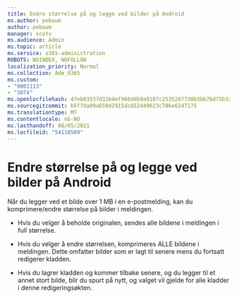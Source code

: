 ```yaml
---
title: Endre størrelse på og legge ved bilder på Android
ms.author: pebaum
author: pebaum
manager: scotv
ms.audience: Admin
ms.topic: article
ms.service: o365-administration
ROBOTS: NOINDEX, NOFOLLOW
localization_priority: Normal
ms.collection: Adm_O365
ms.custom:
- "9001113"
- "3074"
ms.openlocfilehash: 47eb83537d32b4ef966ddb9a9107c2535287730b3bb7bd75b32c894c6411aeca
ms.sourcegitcommit: b5f7da89a650d2915dc652449623c78be6247175
ms.translationtype: MT
ms.contentlocale: nb-NO
ms.lasthandoff: 08/05/2021
ms.locfileid: "54110509"
---
```

# <a name="resize-and-attach-images-on-android"></a>Endre størrelse på og legge ved bilder på Android

Når du legger ved et bilde over 1 MB i en e-postmelding, kan du komprimere/endre størrelse på bilder i meldingen.
 
- Hvis du velger å beholde originalen, sendes alle bildene i meldingen i full størrelse.
 
- Hvis du velger å endre størrelsen, komprimeres ALLE bildene i meldingen.  Dette omfatter bilder som er lagt til senere mens du fortsatt redigerer kladden.
 
- Hvis du lagrer kladden og kommer tilbake senere, og du legger til et annet stort bilde, blir du spurt på nytt, og valget vil gjelde for alle kladder i denne redigeringsøkten.
 
